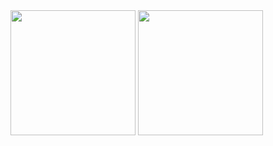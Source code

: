 <div>
    <a>
        <img height="200px" align="center" src="https://githubstats-teal.vercel.app/api?custom_title=GitHub%20Stats&username=karolzmijewski&theme=transparent&show_icons=true" />
    </a>
    <a>
        <img height="200px" align="center" src="https://githubstats-teal.vercel.app/api/top-langs/?username=karolzmijewski&layout=compact" />
    </a>
</div>